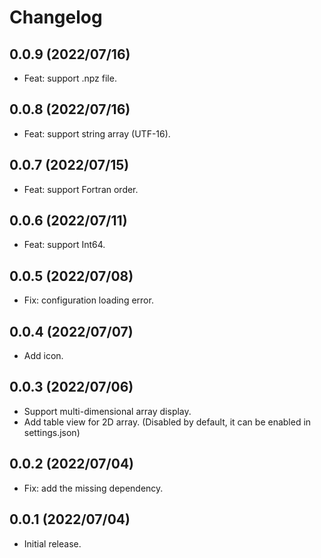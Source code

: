 # Changelog

## 0.0.9 (2022/07/16)

- Feat: support .npz file.

## 0.0.8 (2022/07/16)

- Feat: support string array (UTF-16).

## 0.0.7 (2022/07/15)

- Feat: support Fortran order.

## 0.0.6 (2022/07/11)

- Feat: support Int64.

## 0.0.5 (2022/07/08)

- Fix: configuration loading error.

## 0.0.4 (2022/07/07)

- Add icon.

## 0.0.3 (2022/07/06)

- Support multi-dimensional array display.
- Add table view for 2D array. (Disabled by default, it can be enabled in settings.json)

## 0.0.2 (2022/07/04)

- Fix: add the missing dependency.

## 0.0.1 (2022/07/04)

- Initial release.
